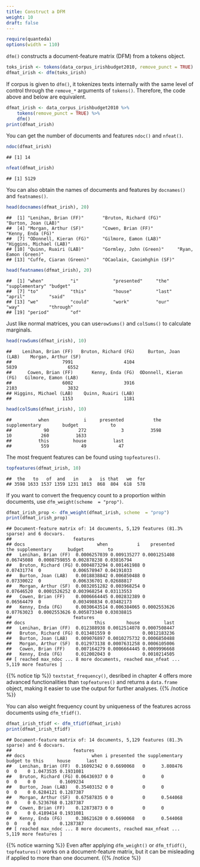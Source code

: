 ```yaml
---
title: Construct a DFM
weight: 10
draft: false
---
```



```r
require(quanteda)
options(width = 110)
```

`dfm()` constructs a document-feature matrix (DFM) from a tokens object.


```r
toks_irish <- tokens(data_corpus_irishbudget2010, remove_punct = TRUE)
dfmat_irish <- dfm(toks_irish)
```

If corpus is given to `dfm()`, it tokenizes texts internally with the same level of control through the `remove_*` arguments of `tokens()`. Therefore, the code above and below are equivalent.


```r
dfmat_irish <- data_corpus_irishbudget2010 %>% 
    tokens(remove_punct = TRUE) %>% 
    dfm()
print(dfmat_irish)
```

You can get the number of documents and features `ndoc()` and `nfeat()`.


```r
ndoc(dfmat_irish)
```

```
## [1] 14
```

```r
nfeat(dfmat_irish)
```

```
## [1] 5129
```

You can also obtain the names of documents and features by `docnames()` and `featnames()`.


```r
head(docnames(dfmat_irish), 20)
```

```
##  [1] "Lenihan, Brian (FF)"       "Bruton, Richard (FG)"      "Burton, Joan (LAB)"       
##  [4] "Morgan, Arthur (SF)"       "Cowen, Brian (FF)"         "Kenny, Enda (FG)"         
##  [7] "ODonnell, Kieran (FG)"     "Gilmore, Eamon (LAB)"      "Higgins, Michael (LAB)"   
## [10] "Quinn, Ruairi (LAB)"       "Gormley, John (Green)"     "Ryan, Eamon (Green)"      
## [13] "Cuffe, Ciaran (Green)"     "OCaolain, Caoimhghin (SF)"
```

```r
head(featnames(dfmat_irish), 20)
```

```
##  [1] "when"          "i"             "presented"     "the"           "supplementary" "budget"       
##  [7] "to"            "this"          "house"         "last"          "april"         "said"         
## [13] "we"            "could"         "work"          "our"           "way"           "through"      
## [19] "period"        "of"
```

Just like normal matrices, you can use`rowSums()` and `colSums()` to calculate marginals. 


```r
head(rowSums(dfmat_irish), 10)
```

```
##    Lenihan, Brian (FF)   Bruton, Richard (FG)     Burton, Joan (LAB)    Morgan, Arthur (SF) 
##                   7991                   4104                   5839                   6552 
##      Cowen, Brian (FF)       Kenny, Enda (FG)  ODonnell, Kieran (FG)   Gilmore, Eamon (LAB) 
##                   6002                   3916                   2103                   3832 
## Higgins, Michael (LAB)    Quinn, Ruairi (LAB) 
##                   1153                   1181
```

```r
head(colSums(dfmat_irish), 10)
```

```
##          when             i     presented           the supplementary        budget            to 
##            90           272             3          3598            10           260          1633 
##          this         house          last 
##           559            49            47
```

The most frequent features can be found using `topfeatures()`.


```r
topfeatures(dfmat_irish, 10)
```

```
##  the   to   of  and   in    a   is that   we  for 
## 3598 1633 1537 1359 1231 1013  868  804  618  578
```

If you want to convert the frequency count to a proportion within documents, use `dfm_weight(scheme  = "prop")`.


```r
dfmat_irish_prop <- dfm_weight(dfmat_irish, scheme  = "prop")
print(dfmat_irish_prop)
```

```
## Document-feature matrix of: 14 documents, 5,129 features (81.3% sparse) and 6 docvars.
##                       features
## docs                           when           i    presented        the supplementary      budget         to
##   Lenihan, Brian (FF)  0.0006257039 0.009135277 0.0001251408 0.06745088  0.0008759855 0.002878238 0.03816794
##   Bruton, Richard (FG) 0.0004873294 0.001461988 0            0.07431774  0            0.006578947 0.04191033
##   Burton, Joan (LAB)   0.0018838842 0.006850488 0            0.07330022  0            0.006336701 0.02688817
##   Morgan, Arthur (SF)  0.0032051282 0.003968254 0            0.07646520  0.0001526252 0.003968254 0.03113553
##   Cowen, Brian (FF)    0.0006664445 0.002832389 0            0.06564479  0            0.003498834 0.03482173
##   Kenny, Enda (FG)     0.0030643514 0.006384065 0.0002553626 0.07763023  0.0002553626 0.005873340 0.03038815
##                       features
## docs                          this        house         last
##   Lenihan, Brian (FF)  0.012388938 0.0012514078 0.0007508447
##   Bruton, Richard (FG) 0.013401559 0            0.0012183236
##   Burton, Joan (LAB)   0.009076897 0.0010275732 0.0006850488
##   Morgan, Arthur (SF)  0.012973138 0.0007631258 0.0006105006
##   Cowen, Brian (FF)    0.007164279 0.0006664445 0.0009996668
##   Kenny, Enda (FG)     0.012002043 0            0.0010214505
## [ reached max_ndoc ... 8 more documents, reached max_nfeat ... 5,119 more features ]
```

{{% notice tip %}}
`textstat_frequency()`, desribed in chapter 4 offers more advanced functionalities than `topfeatures()` and returns a `data.frame` object, making it easier to use the output for further analyses.
{{% /notice %}}


You can also weight frequency count by uniqueness of the features across documents using `dfm_tfidf()`.


```r
dfmat_irish_tfidf <- dfm_tfidf(dfmat_irish)
print(dfmat_irish_tfidf)
```

```
## Document-feature matrix of: 14 documents, 5,129 features (81.3% sparse) and 6 docvars.
##                       features
## docs                         when i presented the supplementary budget to this     house      last
##   Lenihan, Brian (FF)  0.16092342 0 0.6690068   0      3.808476      0  0    0 1.0473535 0.1931081
##   Bruton, Richard (FG) 0.06436937 0 0           0      0             0  0    0 0         0.1609234
##   Burton, Joan (LAB)   0.35403152 0 0           0      0             0  0    0 0.6284121 0.1287387
##   Morgan, Arthur (SF)  0.67587835 0 0           0      0.544068      0  0    0 0.5236768 0.1287387
##   Cowen, Brian (FF)    0.12873873 0 0           0      0             0  0    0 0.4189414 0.1931081
##   Kenny, Enda (FG)     0.38621620 0 0.6690068   0      0.544068      0  0    0 0         0.1287387
## [ reached max_ndoc ... 8 more documents, reached max_nfeat ... 5,119 more features ]
```

{{% notice warning %}}
Even after applying  `dfm_weight()` or `dfm_tfidf()`, `topfeatures()` works on a document-feature matrix, but it can be misleading if applied to more than one document.
{{% /notice %}}
